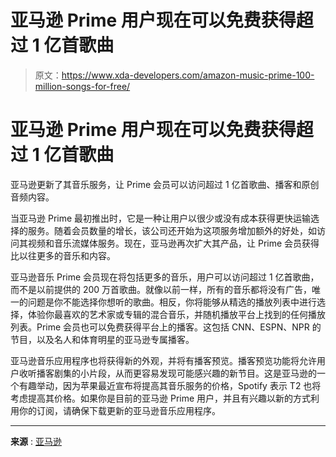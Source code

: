 # 亚马逊 Prime 用户现在可以免费获得超过 1 亿首歌曲

> 原文：<https://www.xda-developers.com/amazon-music-prime-100-million-songs-for-free/>

# 亚马逊 Prime 用户现在可以免费获得超过 1 亿首歌曲

亚马逊更新了其音乐服务，让 Prime 会员可以访问超过 1 亿首歌曲、播客和原创音频内容。

当亚马逊 Prime 最初推出时，它是一种让用户以很少或没有成本获得更快运输选择的服务。随着会员数量的增长，该公司还开始为这项服务增加额外的好处，如访问其视频和音乐流媒体服务。现在，亚马逊再次扩大其产品，让 Prime 会员获得比以往更多的音乐和内容。

亚马逊音乐 Prime 会员现在将包括更多的音乐，用户可以访问超过 1 亿首歌曲，而不是以前提供的 200 万首歌曲。就像以前一样，所有的音乐都将没有广告，唯一的问题是你不能选择你想听的歌曲。相反，你将能够从精选的播放列表中进行选择，体验你最喜欢的艺术家或专辑的混合音乐，并随机播放平台上找到的任何播放列表。Prime 会员也可以免费获得平台上的播客。这包括 CNN、ESPN、NPR 的节目，以及名人和体育明星的亚马逊专属播客。

亚马逊音乐应用程序也将获得新的外观，并将有播客预览。播客预览功能将允许用户收听播客剧集的小片段，从而更容易发现可能感兴趣的新节目。这是亚马逊的一个有趣举动，因为苹果最近宣布将提高其音乐服务的价格，Spotify 表示 T2 也将考虑提高其价格。如果你是目前的亚马逊 Prime 用户，并且有兴趣以新的方式利用你的订阅，请确保下载更新的亚马逊音乐应用程序。

* * *

**来源** : [亚马逊](https://www.aboutamazon.com/news/entertainment/amazon-music-amazon-prime-benefits)